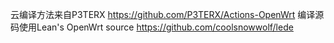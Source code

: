 云编译方法来自P3TERX
https://github.com/P3TERX/Actions-OpenWrt
编译源码使用Lean's OpenWrt source
https://github.com/coolsnowwolf/lede
